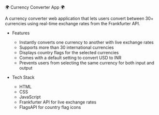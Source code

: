 🌍 Currency Converter App 🌍

A currency converter web application that lets users convert between 30+ currencies using real-time exchange rates from the Frankfurter API.

- Features

  - Instantly converts one currency to another with live exchange rates
  - Supports more than 30 international currencies
  - Displays country flags for the selected currencies
  - Comes with a default setting to convert USD to INR
  - Prevents users from selecting the same currency for both input and output

- Tech Stack
  - HTML
  - CSS
  - JavaScript
  - Frankfurter API for live exchange rates
  - FlagsAPI for country flag icons
